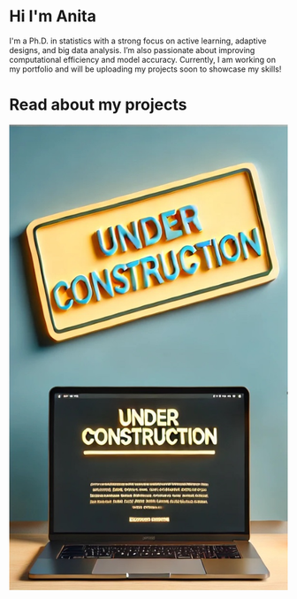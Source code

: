 # Hi I'm Anita

I'm a Ph.D. in statistics with a strong focus on active learning, adaptive designs, and big data analysis. I’m also passionate about improving computational efficiency and model accuracy. Currently, I am working on my portfolio and will be uploading my projects soon to showcase my skills!

# Read about my projects 
![Projects](/assets/img/projects.jpg)






